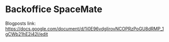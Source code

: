 # Backoffice SpaceMate

Blogposts link: https://docs.google.com/document/d/1i0E96vdgIirovNCOPRzPoGU8dRMP_1gCWb21hE2i42I/edit

